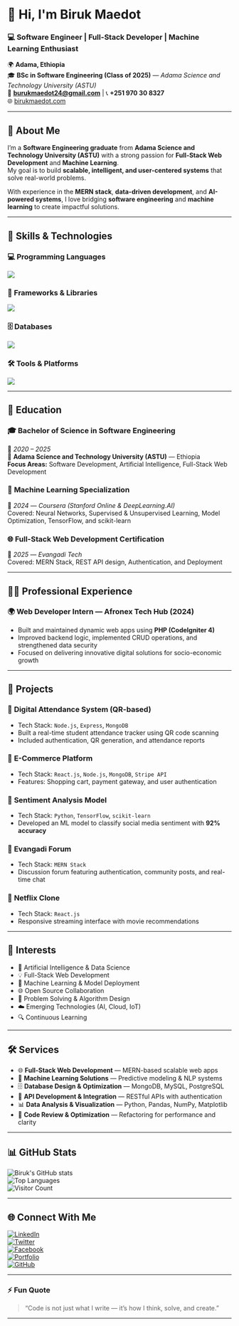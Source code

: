 # 👋 Hi, I'm **Biruk Maedot**  
### 💻 Software Engineer | Full-Stack Developer | Machine Learning Enthusiast  

🌍 **Adama, Ethiopia**  
🎓 **BSc in Software Engineering (Class of 2025)** — *Adama Science and Technology University (ASTU)*  
📧 **burukmaedot24@gmail.com** | 📞 **+251 970 30 8327**  
🌐 [birukmaedot.com](https://birukmaedot.com/)  

---

## 🧭 About Me  
I’m a **Software Engineering graduate** from **Adama Science and Technology University (ASTU)** with a strong passion for **Full-Stack Web Development** and **Machine Learning**.  
My goal is to build **scalable, intelligent, and user-centered systems** that solve real-world problems.  

With experience in the **MERN stack**, **data-driven development**, and **AI-powered systems**, I love bridging **software engineering** and **machine learning** to create impactful solutions.

---

## 🚀 Skills & Technologies  

### 💻 Programming Languages  
<p align="left">
  <img src="https://skillicons.dev/icons?i=python,javascript,php,mysql" />
</p>

### 🧩 Frameworks & Libraries  
<p align="left">
  <img src="https://skillicons.dev/icons?i=react,nodejs,express,tensorflow,sklearn,numpy,pandas,bootstrap,tailwind" />
</p>

### 🗄️ Databases  
<p align="left">
  <img src="https://skillicons.dev/icons?i=mongodb,mysql,postgresql" />
</p>

### 🛠️ Tools & Platforms  
<p align="left">
  <img src="https://skillicons.dev/icons?i=git,github,vscode,linux,netlify,hostinger,cpanel" />
</p>


---

## 💼 Education  

### 🎓 **Bachelor of Science in Software Engineering**  
📅 *2020 – 2025*  
🏫 **Adama Science and Technology University (ASTU)** — Ethiopia  
**Focus Areas:** Software Development, Artificial Intelligence, Full-Stack Web Development  

### 🤖 **Machine Learning Specialization**  
📅 *2024* — *Coursera (Stanford Online & DeepLearning.AI)*  
Covered: Neural Networks, Supervised & Unsupervised Learning, Model Optimization, TensorFlow, and scikit-learn  

### 🌐 **Full-Stack Web Development Certification**  
📅 *2025* — *Evangadi Tech*  
Covered: MERN Stack, REST API design, Authentication, and Deployment  

---

## 🧑‍💻 Professional Experience  

### 🌍 **Web Developer Intern — Afronex Tech Hub (2024)**  
- Built and maintained dynamic web apps using **PHP (CodeIgniter 4)**  
- Improved backend logic, implemented CRUD operations, and strengthened data security  
- Focused on delivering innovative digital solutions for socio-economic growth  

---

## 🧠 Projects  

### 🔹 **Digital Attendance System (QR-based)**  
- Tech Stack: `Node.js`, `Express`, `MongoDB`  
- Built a real-time student attendance tracker using QR code scanning  
- Included authentication, QR generation, and attendance reports  

### 🔹 **E-Commerce Platform**  
- Tech Stack: `React.js`, `Node.js`, `MongoDB`, `Stripe API`  
- Features: Shopping cart, payment gateway, and user authentication  

### 🔹 **Sentiment Analysis Model**  
- Tech Stack: `Python`, `TensorFlow`, `scikit-learn`  
- Developed an ML model to classify social media sentiment with **92% accuracy**  

### 🔹 **Evangadi Forum**  
- Tech Stack: `MERN Stack`  
- Discussion forum featuring authentication, community posts, and real-time chat  

### 🔹 **Netflix Clone**  
- Tech Stack: `React.js`  
- Responsive streaming interface with movie recommendations  

---

## 🌱 Interests  
- 🤖 Artificial Intelligence & Data Science  
- 💡 Full-Stack Web Development  
- 🧠 Machine Learning & Model Deployment  
- 🌐 Open Source Collaboration  
- 🧮 Problem Solving & Algorithm Design  
- ☁️ Emerging Technologies (AI, Cloud, IoT)  
- 🔍 Continuous Learning  

---

## 🛠️ Services  
- 🌐 **Full-Stack Web Development** — MERN-based scalable web apps  
- 🤖 **Machine Learning Solutions** — Predictive modeling & NLP systems  
- 🗄️ **Database Design & Optimization** — MongoDB, MySQL, PostgreSQL  
- 🔗 **API Development & Integration** — RESTful APIs with authentication  
- 📊 **Data Analysis & Visualization** — Python, Pandas, NumPy, Matplotlib  
- 🧹 **Code Review & Optimization** — Refactoring for performance and clarity  

---

## 📊 GitHub Stats  

![Biruk's GitHub stats](https://github-readme-stats.vercel.app/api?username=BurukeBMT&show_icons=true&theme=radical)  
![Top Languages](https://github-readme-stats.vercel.app/api/top-langs/?username=BurukeBMT&layout=compact&theme=tokyonight)  
![Visitor Count](https://komarev.com/ghpvc/?username=BurukeBMT&color=blue)

---

## 🌐 Connect With Me  

[![LinkedIn](https://img.shields.io/badge/LinkedIn-Biruk%20Maedot-blue?logo=linkedin&logoColor=white)](https://et.linkedin.com/in/biruk-maedot-563019322)  
[![Twitter](https://img.shields.io/badge/Twitter-@BurukMT-1DA1F2?logo=twitter&logoColor=white)](https://x.com/BurukMT?t=cQs9_3jyf2irQRA2fXaTwQ&s=09)  
[![Facebook](https://img.shields.io/badge/Facebook-Buruk%20Maedot-1877F2?logo=facebook&logoColor=white)](https://www.facebook.com/p/Buruk-Maedot-61564157123968/)  
[![Portfolio](https://img.shields.io/badge/Website-birukmaedot.com-brightgreen?logo=google-chrome&logoColor=white)](https://birukmaedot.com/)  
[![GitHub](https://img.shields.io/badge/GitHub-BurukeBMT-black?logo=github)](https://github.com/BurukeBMT)

---

### ⚡ Fun Quote  
> “Code is not just what I write — it’s how I think, solve, and create.”

---
